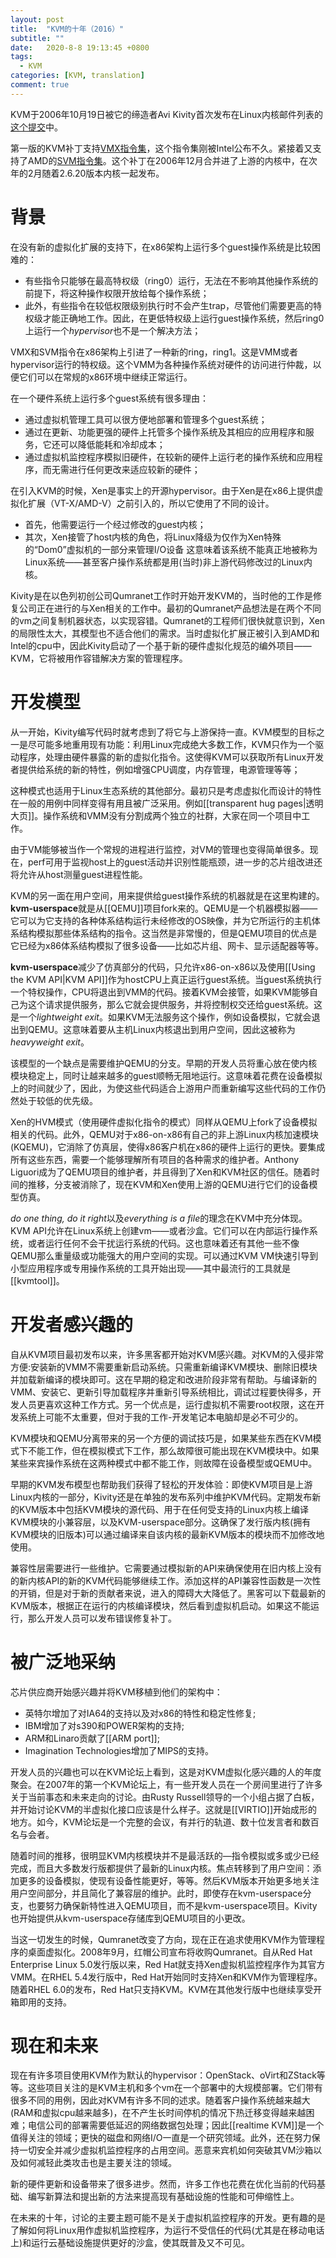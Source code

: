 ```yaml
---
layout: post
title:  "KVM的十年（2016）"
subtitle: ""
date:   2020-8-8 19:13:45 +0800
tags:
  - KVM
categories: [KVM, translation]
comment: true
---
```


KVM于2006年10月19日被它的缔造者Avi Kivity首次发布在Linux内核邮件列表的[这个提交](http://lkml.iu.edu/hypermail/linux/kernel/0610.2/1369.html)中。

第一版的KVM补丁支持[VMX指令集](https://en.wikipedia.org/wiki/X86_virtualization#Intel_virtualization_.28VT-x.29)，这个指令集刚被Intel公布不久。紧接着又支持了AMD的[SVM指令集](https://en.wikipedia.org/wiki/X86_virtualization#AMD_virtualization_.28AMD-V.29)。这个补丁在2006年12月合并进了上游的内核中，在次年的2月随着2.6.20版本内核一起发布。

# 背景

在没有新的虚拟化扩展的支持下，在x86架构上运行多个guest操作系统是比较困难的：
- 有些指令只能够在最高特权级（ring0）运行，无法在不影响其他操作系统的前提下，将这种操作权限开放给每个操作系统；
- 此外，有些指令在较低权限级别执行时不会产生trap，尽管他们需要更高的特权级才能正确地工作。因此，在更低特权级上运行guest操作系统，然后ring0上运行一个*hypervisor*也不是一个解决方法；

VMX和SVM指令在x86架构上引进了一种新的ring，ring1。这是VMM或者hypervisor运行的特权级。这个VMM为各种操作系统对硬件的访问进行仲裁，以便它们可以在常规的x86环境中继续正常运行。

在一个硬件系统上运行多个guest系统有很多理由：
- 通过虚拟机管理工具可以很方便地部署和管理多个guest系统；
- 通过在更新、功能更强的硬件上托管多个操作系统及其相应的应用程序和服务，它还可以降低能耗和冷却成本；
- 通过虚拟机监控程序模拟旧硬件，在较新的硬件上运行老的操作系统和应用程序，而无需进行任何更改来适应较新的硬件；

在引入KVM的时候，Xen是事实上的开源hypervisor。由于Xen是在x86上提供虚拟化扩展（VT-X/AMD-V）之前引入的，所以它使用了不同的设计。
- 首先，他需要运行一个经过修改的guest内核；
- 其次，Xen接管了host内核的角色，将Linux降级为仅作为Xen特殊的“Dom0”虚拟机的一部分来管理I/O设备
这意味着该系统不能真正地被称为Linux系统——甚至客户操作系统都是用(当时)非上游代码修改过的Linux内核。

Kivity是在以色列初创公司Qumranet工作时开始开发KVM的，当时他的工作是修复公司正在进行的与Xen相关的工作中。最初的Qumranet产品想法是在两个不同的vm之间复制机器状态，以实现容错。Qumranet的工程师们很快就意识到，Xen的局限性太大，其模型也不适合他们的需求。当时虚拟化扩展正被引入到AMD和Intel的cpu中，因此Kivity启动了一个基于新的硬件虚拟化规范的编外项目——KVM，它将被用作容错解决方案的管理程序。

# 开发模型

从一开始，Kivity编写代码时就考虑到了将它与上游保持一直。KVM模型的目标之一是尽可能多地重用现有功能：利用Linux完成绝大多数工作，KVM只作为一个驱动程序，处理由硬件暴露的新的虚拟化指令。这使得KVM可以获取所有Linux开发者提供给系统的新的特性，例如增强CPU调度，内存管理，电源管理等等；

这种模式也适用于Linux生态系统的其他部分。最初只是考虑虚拟化而设计的特性在一般的用例中同样变得有用且被广泛采用。例如[[transparent hug pages|透明大页]]。操作系统和VMM没有分割成两个独立的社群，大家在同一个项目中工作。

由于VM能够被当作一个常规的进程进行监控，对VM的管理也变得简单很多。现在，perf可用于监视host上的guest活动并识别性能瓶颈，进一步的芯片组改进还将允许从host测量guest进程性能。

KVM的另一面在用户空间，用来提供给guest操作系统的机器就是在这里构建的。**kvm-userspace**就是从[[QEMU]]项目fork来的。QEMU是一个机器模拟器——它可以为它支持的各种体系结构运行未经修改的OS映像，并为它所运行的主机体系结构模拟那些体系结构的指令。这当然是非常慢的，但是QEMU项目的优点是它已经为x86体系结构模拟了很多设备——比如芯片组、网卡、显示适配器等等。

**kvm-userspace**减少了仿真部分的代码，只允许x86-on-x86以及使用[[Using the KVM API|KVM API]]作为hostCPU上真正运行guest系统。当guest系统执行一个特权操作，CPU将退出到VMM的代码。接着KVM会接管，如果KVM能够自己为这个请求提供服务，那么它就会提供服务，并将控制权交还给guest系统。这是一个*lightweight exit*。如果KVM无法服务这个操作，例如设备模拟，它就会退出到QEMU。这意味着要从主机Linux内核退出到用户空间，因此这被称为*heavyweight exit*。

该模型的一个缺点是需要维护QEMU的分支。早期的开发人员将重心放在使内核模块稳定上，同时让越来越多的guest顺畅无阻地运行。这意味着花费在设备模拟上的时间就少了，因此，为使这些代码适合上游用户而重新编写这些代码的工作仍然处于较低的优先级。

Xen的HVM模式（使用硬件虚拟化指令的模式）同样从QEMU上fork了设备模拟相关的代码。此外，QEMU对于x86-on-x86有自己的非上游Linux内核加速模块(KQEMU)，它消除了仿真层，使得x86客户机在x86的硬件上运行的更快。要集成所有这些东西，需要一个能够理解所有项目的各种需求的维护者。Anthony Liguori成为了QEMU项目的维护者，并且得到了Xen和KVM社区的信任。随着时间的推移，分支被消除了，现在KVM和Xen使用上游的QEMU进行它们的设备模型仿真。

*do one thing, do it right*以及*everything is a file*的理念在KVM中充分体现。KVM API允许在Linux系统上创建vm——或者沙盒。它们可以在内部运行操作系统，或者运行任何不会干扰运行系统的代码。这也意味着还有其他一些不像QEMU那么重量级或功能强大的用户空间的实现。可以通过KVM VM快速引导到小型应用程序或专用操作系统的工具开始出现——其中最流行的工具就是[[kvmtool]]。

# 开发者感兴趣的

自从KVM项目最初发布以来，许多黑客都开始对KVM感兴趣。对KVM的入侵非常方便:安装新的VMM不需要重新启动系统。只需重新编译KVM模块、删除旧模块并加载新编译的模块即可。这在早期的稳定和改进阶段非常有帮助。与编译新的VMM、安装它、更新引导加载程序并重新引导系统相比，调试过程要快得多，开发人员更喜欢这种工作方式。另一个优点是，运行虚拟机不需要root权限，这在开发系统上可能不太重要，但对于我的工作-开发笔记本电脑却是必不可少的。

KVM模块和QEMU分离带来的另一个方便的调试技巧是，如果某些东西在KVM模式下不能工作，但在模拟模式下工作，那么故障很可能出现在KVM模块中。如果某些来宾操作系统在这两种模式中都不能工作，则故障在设备模型或QEMU中。

早期的KVM发布模型也帮助我们获得了轻松的开发体验：即使KVM项目是上游Linux内核的一部分，Kivity还是在单独的发布系列中维护KVM代码。定期发布新的KVM版本中包括KVM模块的源代码、用于在任何受支持的Linux内核上编译KVM模块的小兼容层，以及KVM-userspace部分。这确保了发行版内核(拥有KVM模块的旧版本)可以通过编译来自该内核的最新KVM版本的模块而不加修改地使用。

兼容性层需要进行一些维护。它需要通过模拟新的API来确保使用在旧内核上没有的新内核API的新的KVM代码能够继续工作。添加这样的API兼容性函数是一次性的开销，但是对于新的贡献者来说，进入的障碍大大降低了。黑客可以下载最新的KVM版本，根据正在运行的内核编译模块，然后看到虚拟机启动。如果这不能运行，那么开发人员可以发布错误修复补丁。

# 被广泛地采纳

芯片供应商开始感兴趣并将KVM移植到他们的架构中：
- 英特尔增加了对IA64的支持以及对x86的特性和稳定性修复;
- IBM增加了对s390和POWER架构的支持;
- ARM和Linaro贡献了[[ARM port]];
- Imagination Technologies增加了MIPS的支持。

开发人员的兴趣也可以在KVM论坛上看到，这是对KVM虚拟化感兴趣的人的年度聚会。在2007年的第一个KVM论坛上，有一些开发人员在一个房间里进行了许多关于当前事态和未来走向的讨论。由Rusty Russell领导的一个小组占据了白板，并开始讨论KVM的半虚拟化接口应该是什么样子。这就是[[VIRTIO]]开始成形的地方。如今，KVM论坛是一个完整的会议，有并行的轨道、数十位发言者和数百名与会者。

随着时间的推移，很明显KVM内核模块并不是最活跃的—指令模拟或多或少已经完成，而且大多数发行版都提供了最新的Linux内核。焦点转移到了用户空间：添加更多的设备模拟，使现有设备性能更好，等等。然后KVM版本开始更多地关注用户空间部分，并且简化了兼容层的维护。此时，即使存在kvm-userspace分支，也要努力确保新特性进入QEMU项目，而不是kvm-userspace项目。Kivity也开始提供从kvm-userspace存储库到QEMU项目的小更改。

当这一切发生的时候，Qumranet改变了方向，现在正在追求使用KVM作为管理程序的桌面虚拟化。2008年9月，红帽公司宣布将收购Qumranet。自从Red Hat Enterprise Linux 5.0发行版以来，Red Hat就支持Xen虚拟机监控程序作为其官方VMM。在RHEL 5.4发行版中，Red Hat开始同时支持Xen和KVM作为管理程序。随着RHEL 6.0的发布，Red Hat只支持KVM。KVM在其他发行版中也继续享受开箱即用的支持。

# 现在和未来

现在有许多项目使用KVM作为默认的hypervisor：OpenStack、oVirt和ZStack等等。这些项目关注的是KVM主机和多个vm在一个部署中的大规模部署。它们带有很多不同的用例，因此对KVM有许多不同的述求。随着客户操作系统越来越大(RAM和虚拟cpu越来越多)，在不产生长时间停机的情况下热迁移变得越来越困难；电信公司的部署需要低延迟的网络数据包处理；因此[[realtime KVM]]是一个值得关注的领域；更快的磁盘和网络I/O一直是一个研究领域。此外，还在努力保持一切安全并减少虚拟机监控程序的占用空间。恶意来宾机如何突破其VM沙箱以及如何减轻此类攻击也是主要关注的领域。

新的硬件更新和设备带来了很多进步。然而，许多工作也花费在优化当前的代码基础、编写新算法和提出新的方法来提高现有基础设施的性能和可伸缩性上。

在未来的十年，讨论的主要主题可能不是关于虚拟机监控程序的开发。更有趣的是了解如何将Linux用作虚拟机监控程序，为运行不受信任的代码(尤其是在移动电话上)和运行云基础设施提供更好的沙盒，使其既普及又不可见。